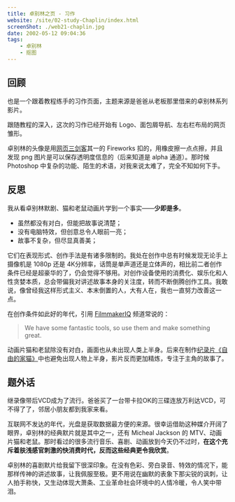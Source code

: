 ```yaml
---
title: 卓别林之页 - 习作
website: /site/02-study-Chaplin/index.html
screenShot: ./web21-chaplin.jpg
date: 2002-05-12 09:04:36
tags:
    - 卓别林
    - 抠图
---
```


## 回顾
也是一个跟着教程练手的习作页面，主题来源是爸爸从老板那里借来的卓别林系列影片。

跟随教程的深入，这次的习作已经开始有 Logo、面包屑导航、左右栏布局的网页雏形。

卓别林的头像是用[网页三剑客](https://baike.baidu.com/item/%E7%BD%91%E9%A1%B5%E4%B8%89%E5%89%91%E5%AE%A2)其一的 Fireworks 扣的，用橡皮擦一点点擦，并且发现 png 图片是可以保存透明度信息的（后来知道是 alpha 通道）。那时候 Photoshop 中复杂的功能、陌生的术语，对我来说太难了，完全不知如何下手。

## 反思
我从看卓别林默剧、猫和老鼠动画片学到一个事实——**少即是多**。

- 虽然都没有对白，但能把故事说清楚；
- 没有电脑特效，但创意总令人眼前一亮；
- 故事不复杂，但尽显真善美；

它们在表现形式、创作手法是有诸多限制的。我处在创作中总有时候发现无论手上摄像机是 1080p 还是 4K分辨率，话筒是单声道还是立体声的，相比前二者创作条件已经是超豪华的了，仍会觉得不够用。对创作设备使用的消费化、娱乐化和人性贪婪本质，总会带偏我对讲述故事本身的关注度，转而不断倒腾创作工具。我敢说，像曾经我这样形式主义、本末倒置的人，大有人在，我也一直努力改善这一点。

在创作条件如此好的年代，引用 [FilmmakerIQ](https://www.youtube.com/channel/UCSFAYalJ2Q7Tm_WmLgetmeg) 频道常说的：

> We have some fantastic tools, so use them and make something great. 

动画片猫和老鼠除没有对白，画面也从未出现人类上半身。后来在制作[纪录片《自由的家猫》](https://awildpetcat.com)中也避免出现人物上半身，影片反而更加精炼，专注于主角的故事了。

## 题外话
继录像带后VCD成为了流行。爸爸买了一台带卡拉OK的三碟连放万利达VCD，可不得了了，邻居小朋友都到我家来看。

互联网不发达的年代，光盘是获取数据最方便的来源。很幸运借助这种媒介开阔了眼界，卓别林的经典默片就是其中之一，还有 Micheal Jackson 的 MTV、动画片猫和老鼠。那时看过的很多流行音乐、喜剧、动画放到今天仍不过时，**在这个充斥着肤浅感官刺激的快消费时代，反而这些经典更令我欣赏**。

卓别林的喜剧默片给我留下很深印象。在没有色彩、旁白录音、特效的情况下，能那样传神的讲述故事，让我佩服至极。更不用说在幽默的表象下那尖锐的讽刺，让人拍手称快，又生动体现大萧条、工业革命社会环境中的人情冷暖，令人笑中带泪。
